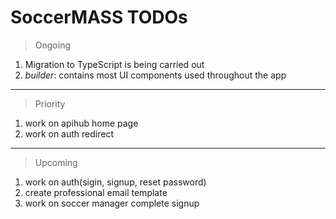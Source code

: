# SoccerMASS TODOs

> Ongoing

1. Migration to TypeScript is being carried out
2. _builder_: contains most UI components used throughout the app

---

> Priority

1. work on apihub home page
2. work on auth redirect

---

> Upcoming

1. work on auth(sigin, signup, reset password)
2. create professional email template
3. work on soccer manager complete signup
